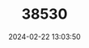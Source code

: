 ---
title: "38530"
category: "Dypsis crinita"
draft: false
date: 2024-02-22 13:03:50
languages:
  Malagasy: ["Vonitra"]
---